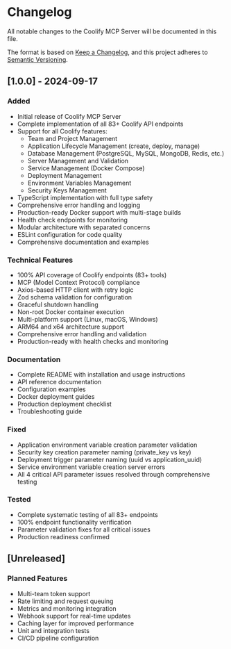 # Changelog

All notable changes to the Coolify MCP Server will be documented in this file.

The format is based on [Keep a Changelog](https://keepachangelog.com/en/1.0.0/),
and this project adheres to [Semantic Versioning](https://semver.org/spec/v2.0.0.html).

## [1.0.0] - 2024-09-17

### Added
- Initial release of Coolify MCP Server
- Complete implementation of all 83+ Coolify API endpoints
- Support for all Coolify features:
  - Team and Project Management
  - Application Lifecycle Management (create, deploy, manage)
  - Database Management (PostgreSQL, MySQL, MongoDB, Redis, etc.)
  - Server Management and Validation
  - Service Management (Docker Compose)
  - Deployment Management
  - Environment Variables Management
  - Security Keys Management
- TypeScript implementation with full type safety
- Comprehensive error handling and logging
- Production-ready Docker support with multi-stage builds
- Health check endpoints for monitoring
- Modular architecture with separated concerns
- ESLint configuration for code quality
- Comprehensive documentation and examples

### Technical Features
- 100% API coverage of Coolify endpoints (83+ tools)
- MCP (Model Context Protocol) compliance
- Axios-based HTTP client with retry logic
- Zod schema validation for configuration
- Graceful shutdown handling
- Non-root Docker container execution
- Multi-platform support (Linux, macOS, Windows)
- ARM64 and x64 architecture support
- Comprehensive error handling and validation
- Production-ready with health checks and monitoring

### Documentation
- Complete README with installation and usage instructions
- API reference documentation
- Configuration examples
- Docker deployment guides
- Production deployment checklist
- Troubleshooting guide

### Fixed
- Application environment variable creation parameter validation
- Security key creation parameter naming (private_key vs key)
- Deployment trigger parameter naming (uuid vs application_uuid)
- Service environment variable creation server errors
- All 4 critical API parameter issues resolved through comprehensive testing

### Tested
- Complete systematic testing of all 83+ endpoints
- 100% endpoint functionality verification
- Parameter validation fixes for all critical issues
- Production readiness confirmed

## [Unreleased]

### Planned Features
- Multi-team token support
- Rate limiting and request queuing
- Metrics and monitoring integration
- Webhook support for real-time updates
- Caching layer for improved performance
- Unit and integration tests
- CI/CD pipeline configuration
